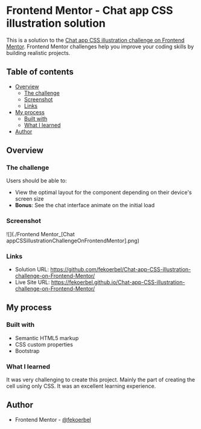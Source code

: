 # Frontend Mentor - Chat app CSS illustration solution

This is a solution to the [Chat app CSS illustration challenge on Frontend Mentor](https://www.frontendmentor.io/challenges/chat-app-css-illustration-O5auMkFqY). Frontend Mentor challenges help you improve your coding skills by building realistic projects. 

## Table of contents

- [Overview](#overview)
  - [The challenge](#the-challenge)
  - [Screenshot](#screenshot)
  - [Links](#links)
- [My process](#my-process)
  - [Built with](#built-with)
  - [What I learned](#what-i-learned)
- [Author](#author)


## Overview

### The challenge

Users should be able to:

- View the optimal layout for the component depending on their device's screen size
- **Bonus**: See the chat interface animate on the initial load

### Screenshot

![](./Frontend Mentor_[Chat appCSSillustrationChallengeOnFrontendMentor].png)


### Links

- Solution URL: https://github.com/fekoerbel/Chat-app-CSS-illustration-challenge-on-Frontend-Mentor/
- Live Site URL: https://fekoerbel.github.io/Chat-app-CSS-illustration-challenge-on-Frontend-Mentor/

## My process

### Built with

- Semantic HTML5 markup
- CSS custom properties
- Bootstrap

### What I learned

It was very challenging to create this project. Mainly the part of creating the cell using only CSS. It was an excellent learning experience.

## Author

- Frontend Mentor - [@fekoerbel](https://www.frontendmentor.io/profile/fekoerbel)
